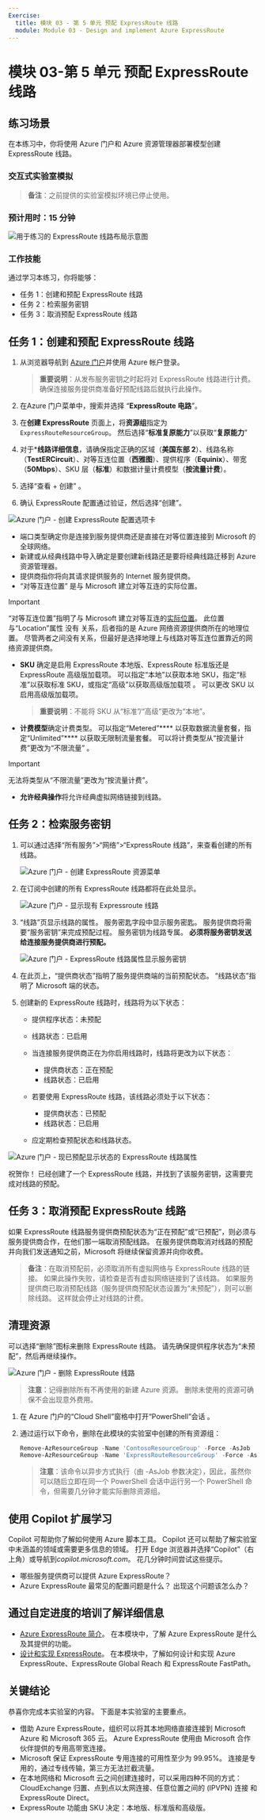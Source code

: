 ```yaml
---
Exercise:
  title: 模块 03 - 第 5 单元 预配 ExpressRoute 线路
  module: Module 03 - Design and implement Azure ExpressRoute
---
```

# 模块 03-第 5 单元 预配 ExpressRoute 线路

## 练习场景

在本练习中，你将使用 Azure 门户和 Azure 资源管理器部署模型创建 ExpressRoute 线路。

### 交互式实验室模拟

>**备注**：之前提供的实验室模拟环境已停止使用。

### 预计用时：15 分钟

![用于练习的 ExpressRoute 线路布局示意图](../media/5-exercise-provision-expressroute-circuit.png)

### 工作技能

通过学习本练习，你将能够：

+ 任务 1：创建和预配 ExpressRoute 线路
+ 任务 2：检索服务密钥
+ 任务 3：取消预配 ExpressRoute 线路


## 任务 1：创建和预配 ExpressRoute 线路

1. 从浏览器导航到 [Azure 门户](https://portal.azure.com/)并使用 Azure 帐户登录。

   >**重要说明**：从发布服务密钥之时起将对 ExpressRoute 线路进行计费。 确保连接服务提供商准备好预配线路后就执行此操作。

1. 在Azure 门户菜单中，搜索并选择 “**ExpressRoute 电路**”。

1. 在**创建 ExpressRoute** 页面上，将**资源组**指定为 `ExpressRouteResourceGroup`。 然后选择“**标准复原能力**”以获取“**复原能力**”

1. 对于***线路详细信息**，请确保指定正确的区域（**美国东部 2**）、线路名称（**TestERCircuit**）、对等互连位置（**西雅图**）、提供程序（**Equinix**）、带宽（**50Mbps**）、SKU 层（**标准**）和数据计量计费模型（**按流量计费**）。

1. 选择“查看 + 创建”  。

1. 确认 ExpressRoute 配置通过验证，然后选择“创建”。

![Azure 门户 - 创建 ExpressRoute 配置选项卡](../media/expressroute-create-configuration2.png)

+ 端口类型确定你是连接到服务提供商还是直接在对等位置连接到 Microsoft 的全球网络。
+ 新建或从经典线路中导入确定是要创建新线路还是要将经典线路迁移到 Azure 资源管理器。
+ 提供商指你将向其请求提供服务的 Internet 服务提供商。
+ “对等互连位置”  是与 Microsoft 建立对等互连的实际位置。

> [!Important]
>
> “对等互连位置”指明了与 Microsoft 建立对等互连的[实际位置](https://docs.microsoft.com/en-us/azure/expressroute/expressroute-locations)。 此位置与“Location”属性 没有 关系，后者指的是 Azure 网络资源提供商所在的地理位置。 尽管两者之间没有关系，但最好是选择地理上与线路对等互连位置靠近的网络资源提供商。

+ **SKU** 确定是启用 ExpressRoute 本地版、ExpressRoute 标准版还是 ExpressRoute 高级版加载项。 可以指定“本地”以获取本地 SKU，指定“标准”以获取标准 SKU，或指定“高级”以获取高级版加载项  。 可以更改 SKU 以启用高级版加载项。

   >**重要说明**：不能将 SKU 从“标准”/“高级”更改为“本地”。

+ **计费模型**确定计费类型。 可以指定“Metered”**** 以获取数据流量套餐，指定“Unlimited”**** 以获取无限制流量套餐。 可以将计费类型从“按流量计费”更改为“不限流量” 。

> [!Important]
>
> 无法将类型从“不限流量”更改为“按流量计费”。

+ **允许经典操作**将允许经典虚拟网络链接到线路。

## 任务 2：检索服务密钥

1. 可以通过选择“所有服务”&gt;“网络”&gt;“ExpressRoute 线路”，来查看创建的所有线路。

   ![Azure 门户 - 创建 ExpressRoute 资源菜单](../media/expressroute-circuit-menu.png)

1. 在订阅中创建的所有 ExpressRoute 线路都将在此处显示。

   ![Azure 门户 - 显示现有 Expressroute 线路](../media/expressroute-circuit-list.png)

1. “线路”页显示线路的属性。 服务密匙字段中显示服务密匙。 服务提供商将需要“服务密钥”来完成预配过程。 服务密钥为线路专属。 **必须将服务密钥发送给连接服务提供商进行预配。**

   ![Azure 门户 - ExpressRoute 线路属性显示服务密钥](../media/expressroute-circuit-overview.png)

1. 在此页上，“提供商状态”指明了服务提供商端的当前预配状态。 “线路状态”指明了 Microsoft 端的状态。

1. 创建新的 ExpressRoute 线路时，线路将为以下状态：

   + 提供程序状态：未预配
   + 线路状态：已启用

   + 当连接服务提供商正在为你启用线路时，线路将更改为以下状态：
     + 提供商状态：正在预配
     + 线路状态：已启用
   + 若要使用 ExpressRoute 线路，该线路必须处于以下状态：
     + 提供商状态：已预配
     + 线路状态：已启用
   + 应定期检查预配状态和线路状态。

![Azure 门户 - 现已预配显示状态的 ExpressRoute 线路属性](../media/provisioned.png)

祝贺你！ 已经创建了一个 ExpressRoute 线路，并找到了该服务密钥，这需要完成对线路的预配。

## 任务 3：取消预配 ExpressRoute 线路

如果 ExpressRoute 线路服务提供商预配状态为“正在预配”或“已预配”，则必须与服务提供商合作，在他们那一端取消预配线路。 在服务提供商取消对线路的预配并向我们发送通知之前，Microsoft 将继续保留资源并向你收费。

   >**备注**：在取消预配前，必须取消所有虚拟网络与 ExpressRoute 线路的链接。 如果此操作失败，请检查是否有虚拟网络链接到了该线路。 如果服务提供商已取消预配线路（服务提供商预配状态设置为“未预配”），则可以删除线路。 这样就会停止对线路的计费。

## 清理资源

可以选择“删除”图标来删除 ExpressRoute 线路。 请先确保提供程序状态为“未预配”，然后再继续操作。

![Azure 门户 - 删除 ExpressRoute 线路](../media/expressroute-circuit-delete.png)

   >**注意**：记得删除所有不再使用的新建 Azure 资源。 删除未使用的资源可确保不会出现意外费用。

1. 在 Azure 门户的“Cloud Shell”窗格中打开“PowerShell”会话 。

1. 通过运行以下命令，删除在此模块的实验室中创建的所有资源组：

   ```powershell
   Remove-AzResourceGroup -Name 'ContosoResourceGroup' -Force -AsJob
   Remove-AzResourceGroup -Name 'ExpressRouteResourceGroup' -Force -AsJob
   ```

   >**注意**：该命令以异步方式执行（由 -AsJob 参数决定），因此，虽然你可以随后立即在同一个 PowerShell 会话中运行另一个 PowerShell 命令，但需要几分钟才能实际删除资源组。

## 使用 Copilot 扩展学习

Copilot 可帮助你了解如何使用 Azure 脚本工具。 Copilot 还可以帮助了解实验室中未涵盖的领域或需要更多信息的领域。 打开 Edge 浏览器并选择“Copilot”（右上角）或导航到*copilot.microsoft.com*。 花几分钟时间尝试这些提示。
+ 哪些服务提供商可以提供 Azure ExpressRoute？
+ Azure ExpressRoute 最常见的配置问题是什么？ 出现这个问题该怎么办？

## 通过自定进度的培训了解详细信息

+ [Azure ExpressRoute 简介](https://learn.microsoft.com/training/modules/intro-to-azure-expressroute/)。 在本模块中，了解 Azure ExpressRoute 是什么及其提供的功能。
+ [设计和实现 ExpressRoute](https://learn.microsoft.com/training/modules/design-implement-azure-expressroute/)。 在本模块中，了解如何设计和实现 Azure ExpressRoute、ExpressRoute Global Reach 和 ExpressRoute FastPath。

## 关键结论

恭喜你完成本实验室的内容。 下面是本实验室的主要重点。 
+ 借助 Azure ExpressRoute，组织可以将其本地网络直接连接到 Microsoft Azure 和 Microsoft 365 云。 Azure ExpressRoute 使用由 Microsoft 合作伙伴提供的专用高带宽连接。
+ Microsoft 保证 ExpressRoute 专用连接的可用性至少为 99.95%。 连接是专用的，通过专线传输，第三方无法拦截流量。
+ 在本地网络和 Microsoft 云之间创建连接时，可以采用四种不同的方式：CloudExchange 归置、点到点以太网连接、任意位置之间的 (IPVPN) 连接 和 ExpressRoute Direct。
+ ExpressRoute 功能由 SKU 决定：本地版、标准版和高级版。 
